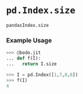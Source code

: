# `pd.Index.size`

`pandasIndex.size`

### Example Usage

```py
>>> @bodo.jit
... def f(I):
...   return I.size

>>> I = pd.Index([1,7,8,6])
>>> f(I)
4
```
